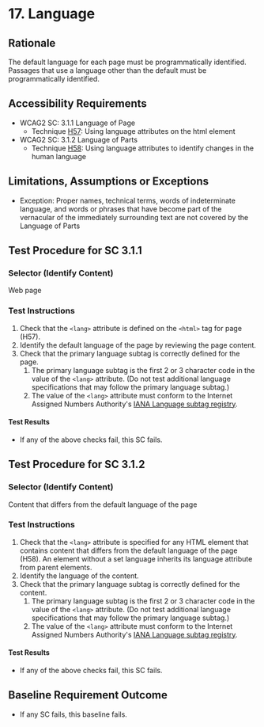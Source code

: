 # 17. Language
## Rationale
The default language for each page must be programmatically identified. Passages that use a language other than the default must be programmatically identified.

## Accessibility Requirements
* WCAG2 SC: 3.1.1 Language of Page
    * Technique [H57](https://www.w3.org/TR/2016/NOTE-WCAG20-TECHS-20161007/H57.html): Using language attributes on the html element
* WCAG2 SC: 3.1.2 Language of Parts
    * Technique [H58](https://www.w3.org/TR/2016/NOTE-WCAG20-TECHS-20161007/H58.html): Using language attributes to identify changes in the human language

## Limitations, Assumptions or Exceptions
*	Exception: Proper names, technical terms, words of indeterminate language, and words or phrases that have become part of the vernacular of the immediately surrounding text are not covered by the Language of Parts

## Test Procedure for SC 3.1.1
### Selector (Identify Content)  
Web page

### Test Instructions
1. Check that the `<lang>` attribute is defined on the `<html>` tag for page (H57). 
1. Identify the default language of the page by reviewing the page content. 
1. Check that the primary language subtag is correctly defined for the page.
    1. The primary language subtag is the first 2 or 3 character code in the value of the `<lang>` attribute. (Do not test additional language specifications that may follow the primary language subtag.)
    1. The value of the `<lang>` attribute must conform to the Internet Assigned Numbers Authority's [IANA  Language subtag registry](http://www.iana.org/assignments/language-subtag-registry).  

#### Test Results
* If any of the above checks fail, this SC fails.

## Test Procedure for SC 3.1.2
### Selector (Identify Content)  
Content that differs from the default language of the page

### Test Instructions
1. Check that the `<lang>` attribute is specified for any HTML element that contains content that differs from the default language of the page (H58). An element without a set language inherits its language attribute from parent elements.
1. Identify the language of the content.
1. Check that the primary language subtag is correctly defined for the content. 
    1. The primary language subtag is the first 2 or 3 character code in the value of the `<lang>` attribute. (Do not test additional language specifications that may follow the primary language subtag.)
    1. The value of the `<lang>` attribute must conform to the Internet Assigned Numbers Authority's [IANA  Language subtag registry](http://www.iana.org/assignments/language-subtag-registry). 

#### Test Results
* If any of the above checks fail, this SC fails.

## Baseline Requirement Outcome
* If any SC fails, this baseline fails.